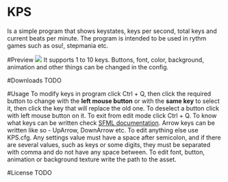 # KPS
Is a simple program that shows keystates, keys per second, total keys and current beats per minute. The program is intended to be used in rythm games such as osu!, stepmania etc.

#Preview
![](https://i.imgur.com/aAtnBRt.gif)
It supports 1 to 10 keys. Buttons, font, color, background, animation and other things can be changed in the config.

#Downloads
TODO

#Usage
To modify keys in program click Ctrl + Q, then click the required button to change with the **left mouse button** or with the **same key** to select it, then click the key that will replace the old one. To deselect a button click with left mouse button on it. To exit from edit mode click Ctrl + Q.
To know what keys can be written check [SFML documentation](https://www.sfml-dev.org/documentation/2.5.1/classsf_1_1Keyboard.php). Arrow keys can be written like so - UpArrow, DownArrow etc.
To edit anything else use KPS.cfg. Any settings value must have a space after semicolon, and if there are several values, such as keys or some digits, they must be separated with comma and do not have any space between.
To edit font, button, animation or background texture write the path to the asset. 

#License
TODO
